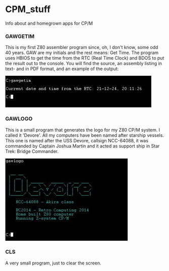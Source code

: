 # CPM_stuff
Info about and homegrown apps for CP/M

### GAWGETIM
This is my first Z80 assembler program since, oh, I don't know, some odd 40 years. 
GAW are my initials and the rest means: Get Time.
The program uses HBIOS to get the time from the RTC (Real Time Clock) and BDOS to put the result out to the console.
You will find the source, an assembly listing in text- and in PDF format, and an example of the output:

![example GAWGETIM output](https://github.com/GerardWassink/CPM_stuff/blob/main/GAWGETIM/gawgetim.jpg)

### GAWLOGO
This is a small program that generates the logo for my Z80 CP/M system. I called it 'Devore'. All my computers have been named after starship vessels. This one is named after the USS Devore, callsign NCC-64088, it was commanded by Captain Joshua Martin and it acted as support ship in Star Trek: Bridge Commander.

![example GAWLOGO output](https://github.com/GerardWassink/CPM_stuff/blob/main/GAWLOGO/gawlogo.jpg)


### CLS
A very small program, just to clear the screen.

